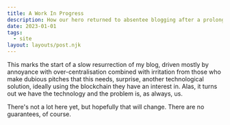 ```yaml
---
title: A Work In Progress
description: How our hero returned to absentee blogging after a prolonged absence
date: 2023-01-01
tags:
  - site
layout: layouts/post.njk
---
```

This marks the start of a slow resurrection of my blog, driven mostly by annoyance with over-centralisation combined with irritation from those who make dubious pitches that this needs, surprise, another technological solution, ideally using the blockchain they have an interest in. Alas, it turns out we have the technology and the problem is, as always, us.

There's not a lot here yet, but hopefully that will change. There are no guarantees, of course.
